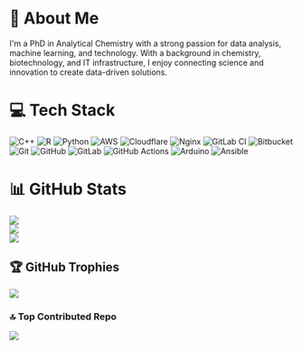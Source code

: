 
# 💫 About Me
I'm a PhD in Analytical Chemistry with a strong passion for data analysis, machine learning, and technology. With a background in chemistry, biotechnology, and IT infrastructure, I enjoy connecting science and innovation to create data-driven solutions.

# 💻 Tech Stack
![C++](https://img.shields.io/badge/c++-%2300599C.svg?style=flat-square&logo=c%2B%2B&logoColor=white) ![R](https://img.shields.io/badge/r-%23276DC3.svg?style=flat-square&logo=r&logoColor=white) ![Python](https://img.shields.io/badge/python-3670A0?style=flat-square&logo=python&logoColor=ffdd54) ![AWS](https://img.shields.io/badge/AWS-%23FF9900.svg?style=flat-square&logo=amazon-aws&logoColor=white) ![Cloudflare](https://img.shields.io/badge/Cloudflare-F38020?style=flat-square&logo=Cloudflare&logoColor=white) ![Nginx](https://img.shields.io/badge/nginx-%23009639.svg?style=flat-square&logo=nginx&logoColor=white) ![GitLab CI](https://img.shields.io/badge/gitlab%20CI-%23181717.svg?style=flat-square&logo=gitlab&logoColor=white) ![Bitbucket](https://img.shields.io/badge/bitbucket-%230047B3.svg?style=flat-square&logo=bitbucket&logoColor=white) ![Git](https://img.shields.io/badge/git-%23F05033.svg?style=flat-square&logo=git&logoColor=white) ![GitHub](https://img.shields.io/badge/github-%23121011.svg?style=flat-square&logo=github&logoColor=white) ![GitLab](https://img.shields.io/badge/gitlab-%23181717.svg?style=flat-square&logo=gitlab&logoColor=white) ![GitHub Actions](https://img.shields.io/badge/github%20actions-%232671E5.svg?style=flat-square&logo=githubactions&logoColor=white) ![Arduino](https://img.shields.io/badge/-Arduino-00979D?style=flat-square&logo=Arduino&logoColor=white) ![Ansible](https://img.shields.io/badge/ansible-%231A1918.svg?style=flat-square&logo=ansible&logoColor=white)
# 📊 GitHub Stats
![](https://github-readme-stats.vercel.app/api?username=marta-barea&theme=tokyonight&hide_border=true&include_all_commits=true&count_private=true)<br/>
![](https://nirzak-streak-stats.vercel.app/?user=marta-barea&theme=tokyonight&hide_border=true)<br/>
![](https://github-readme-stats.vercel.app/api/top-langs/?username=marta-barea&theme=tokyonight&hide_border=true&include_all_commits=true&count_private=true&layout=compact)

## 🏆 GitHub Trophies
![](https://github-profile-trophy.vercel.app/?username=marta-barea&theme=tokyonight&no-frame=false&no-bg=true&margin-w=4)

### 🔝 Top Contributed Repo
![](https://github-contributor-stats.vercel.app/api?username=marta-barea&limit=5&theme=tokyonight&combine_all_yearly_contributions=true)
